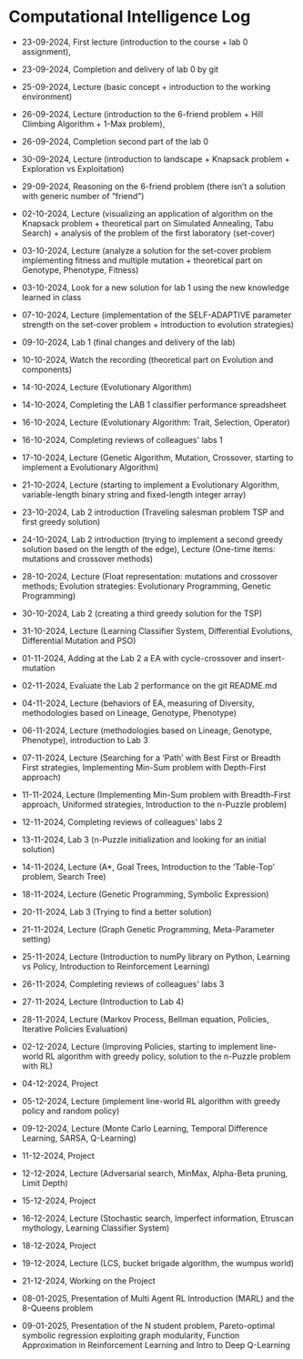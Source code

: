 # Computational Intelligence Log

- 23-09-2024, First lecture (introduction to the course + lab 0 assignment), 

- 23-09-2024, Completion and delivery of lab 0 by git

- 25-09-2024, Lecture (basic concept + introduction to the working environment)

- 26-09-2024, Lecture (introduction to the 6-friend problem + Hill Climbing Algorithm + 1-Max problem), 

- 26-09-2024, Completion second part of the lab 0

- 30-09-2024, Lecture (introduction to landscape + Knapsack problem + Exploration vs Exploitation)

- 29-09-2024, Reasoning on the 6-friend problem (there isn’t a solution with generic number of “friend”)

- 02-10-2024, Lecture (visualizing an application of algorithm on the Knapsack problem + theoretical part on Simulated Annealing, Tabu Search) + analysis of the problem of the first laboratory (set-cover)

- 03-10-2024, Lecture (analyze a solution for the set-cover problem implementing fitness and multiple mutation + theoretical part on Genotype, Phenotype, Fitness)

- 03-10-2024, Look for a new solution for lab 1 using the new knowledge learned in class

- 07-10-2024, Lecture (implementation of the SELF-ADAPTIVE parameter strength on the set-cover problem + introduction to evolution strategies)

- 09-10-2024, Lab 1 (final changes and delivery of the lab)

- 10-10-2024, Watch the recording (theoretical part on Evolution and components)

- 14-10-2024, Lecture (Evolutionary Algorithm)

- 14-10-2024, Completing the LAB 1 classifier performance spreadsheet 

- 16-10-2024, Lecture (Evolutionary Algorithm: Trait, Selection, Operator)

- 16-10-2024, Completing reviews of colleagues' labs 1

- 17-10-2024, Lecture (Genetic Algorithm, Mutation, Crossover, starting to implement a Evolutionary Algorithm)

- 21-10-2024, Lecture (starting to implement a Evolutionary Algorithm, variable-length binary string and fixed-length integer array)

- 23-10-2024, Lab 2 introduction (Traveling salesman problem TSP and first greedy solution)

- 24-10-2024,  Lab 2 introduction (trying to implement a second greedy solution based on the length of the edge), Lecture (One-time items: mutations and crossover methods)

- 28-10-2024,  Lecture (Float representation: mutations and crossover methods; Evolution strategies: Evolutionary Programming, Genetic Programming)

- 30-10-2024, Lab 2 (creating a third greedy solution for the TSP)

- 31-10-2024, Lecture (Learning Classifier System, Differential Evolutions, Differential Mutation and PSO)

- 01-11-2024, Adding at the Lab 2 a EA with cycle-crossover and insert-mutation

- 02-11-2024, Evaluate the Lab 2 performance on the git README.md

- 04-11-2024, Lecture (behaviors of EA, measuring of Diversity, methodologies based on Lineage, Genotype, Phenotype)

- 06-11-2024, Lecture (methodologies based on Lineage, Genotype, Phenotype), introduction to Lab 3

- 07-11-2024,  Lecture (Searching for a ‘Path’ with Best First or Breadth First strategies,  Implementing Min-Sum problem with Depth-First approach)

- 11-11-2024, Lecture (Implementing Min-Sum problem with Breadth-First approach, Uniformed strategies, Introduction to the n-Puzzle problem)

- 12-11-2024, Completing reviews of colleagues' labs 2

- 13-11-2024, Lab 3 (n-Puzzle initialization and looking for an initial solution)

- 14-11-2024, Lecture (A*, Goal Trees, Introduction to the ‘Table-Top’ problem, Search Tree)

- 18-11-2024,  Lecture (Genetic Programming, Symbolic Expression)

- 20-11-2024, Lab 3 (Trying to find a better solution)

- 21-11-2024, Lecture (Graph Genetic Programming, Meta-Parameter setting)

- 25-11-2024, Lecture (Introduction to numPy library on Python, Learning vs Policy, Introduction to Reinforcement Learning)

- 26-11-2024, Completing reviews of colleagues' labs 3

- 27-11-2024, Lecture (Introduction to Lab 4)

- 28-11-2024, Lecture (Markov Process, Bellman equation, Policies, Iterative Policies Evaluation)

- 02-12-2024, Lecture (Improving Policies, starting to implement line-world RL algorithm with greedy policy, solution to the n-Puzzle problem with RL)

- 04-12-2024, Project

- 05-12-2024, Lecture (implement line-world RL algorithm with greedy policy and random policy)

- 09-12-2024, Lecture (Monte Carlo Learning, Temporal Difference Learning, SARSA, Q-Learning)

- 11-12-2024, Project

- 12-12-2024, Lecture (Adversarial search, MinMax, Alpha-Beta pruning, Limit Depth)

- 15-12-2024, Project

- 16-12-2024, Lecture (Stochastic search, Imperfect information, Etruscan mythology, Learning Classifier System)

- 18-12-2024, Project

- 19-12-2024, Lecture (LCS, bucket brigade algorithm, the wumpus world)

- 21-12-2024, Working on the Project

- 08-01-2025, Presentation of Multi Agent RL Introduction (MARL) and the 8-Queens problem

- 09-01-2025, Presentation of the N student problem, Pareto-optimal symbolic regression exploiting graph modularity, Function Approximation in Reinforcement Learning and Intro to Deep Q-Learning
